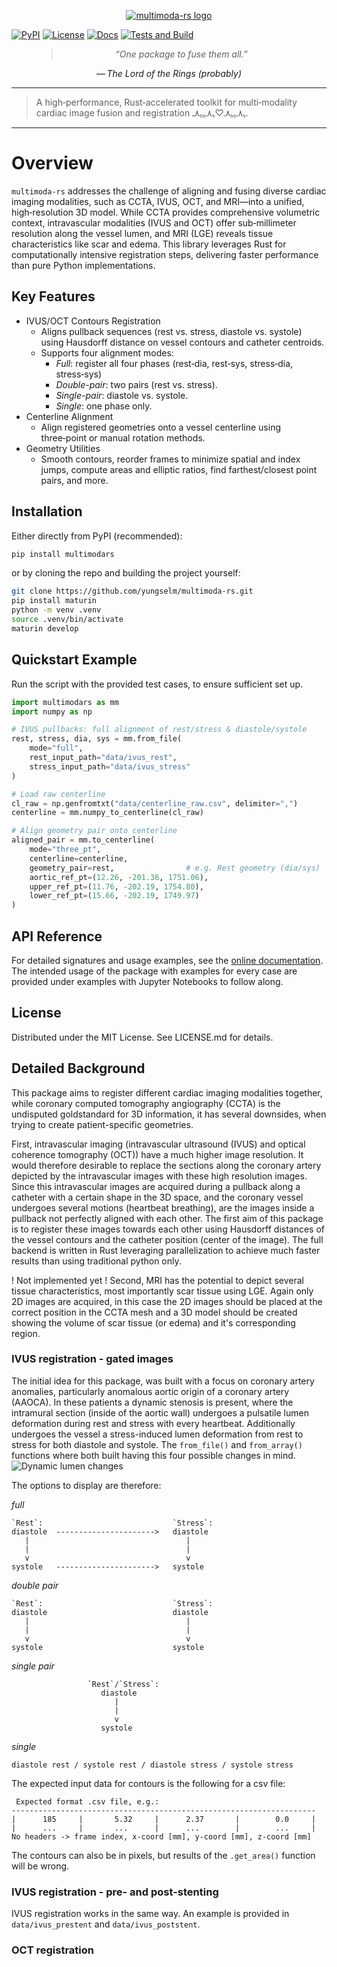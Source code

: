 <p align="center">
  <a href="https://github.com/yungselm/multimoda-rs">
    <img
      src="https://raw.githubusercontent.com/yungselm/multimoda-rs/main/media/multimoda-rs.jpg"
      alt="multimoda-rs logo"
    >
  </a>
</p>

[![PyPI](https://img.shields.io/pypi/v/multimodars.svg)](https://pypi.org/project/multimodars)
[![License](https://img.shields.io/pypi/l/multimodars.svg)](LICENSE.md)
[![Docs](https://img.shields.io/readthedocs/multimoda-rs)](https://multimoda-rs.readthedocs.io)
[![Tests and Build](https://github.com/yungselm/multimoda-rs/actions/workflows/CI.yml/badge.svg)](https://github.com/yungselm/multimoda-rs/actions/workflows/CI.yml)

<figure class="epigraph" style="text-align: center; font-style: italic;">
  <blockquote>
    “One package to fuse them all.”
  </blockquote>
  <figcaption>— <cite>The Lord of the Rings (probably)</cite></figcaption>
</figure>

---

> A high‑performance, Rust‑accelerated toolkit for multi‑modality cardiac image fusion and registration ﮩ٨ـﮩﮩ٨ـ♡ﮩ٨ـﮩﮩ٨ـ.

---
# Overview 
`multimoda-rs` addresses the challenge of aligning and fusing diverse cardiac imaging modalities, such as CCTA, IVUS, OCT, and MRI—into a unified, high‑resolution 3D model. While CCTA provides comprehensive volumetric context, intravascular modalities (IVUS and OCT) offer sub‑millimeter resolution along the vessel lumen, and MRI (LGE) reveals tissue characteristics like scar and edema. This library leverages Rust for computationally intensive registration steps, delivering faster performance than pure Python implementations.

## Key Features
- IVUS/OCT Contours Registration
  - Aligns pullback sequences (rest vs. stress, diastole vs. systole) using Hausdorff distance on vessel contours and catheter centroids.
  - Supports four alignment modes:
    - *Full*: register all four phases (rest‑dia, rest‑sys, stress‑dia, stress‑sys)
    - *Double-pair*: two pairs (rest vs. stress).
    - *Single-pair*: diastole vs. systole.
    - *Single*: one phase only.
- Centerline Alignment
  - Align registered geometries onto a vessel centerline using three‑point or manual rotation methods.
- Geometry Utilities
  - Smooth contours, reorder frames to minimize spatial and index jumps, compute areas and elliptic ratios, find farthest/closest point pairs, and more.

## Installation

Either directly from PyPI (recommended):
```bash
pip install multimodars
```

or by cloning the repo and building the project yourself:
```bash
git clone https://github.com/yungselm/multimoda-rs.git
pip install maturin
python -m venv .venv
source .venv/bin/activate
maturin develop
```

## Quickstart Example
Run the script with the provided test cases, to ensure sufficient set up.
```python
import multimodars as mm
import numpy as np

# IVUS pullbacks: full alignment of rest/stress & diastole/systole
rest, stress, dia, sys = mm.from_file(
    mode="full",
    rest_input_path="data/ivus_rest",
    stress_input_path="data/ivus_stress"
)

# Load raw centerline
cl_raw = np.genfromtxt("data/centerline_raw.csv", delimiter=",")
centerline = mm.numpy_to_centerline(cl_raw)

# Align geometry pair onto centerline
aligned_pair = mm.to_centerline(
    mode="three_pt",
    centerline=centerline,
    geometry_pair=rest,                # e.g. Rest geometry (dia/sys)
    aortic_ref_pt=(12.26, -201.36, 1751.06),
    upper_ref_pt=(11.76, -202.19, 1754.80),
    lower_ref_pt=(15.66, -202.19, 1749.97)
)
```
## API Reference
For detailed signatures and usage examples, see the [online documentation](https://multimoda-rs.readthedocs.io).
The intended usage of the package with examples for every case are provided under examples with Jupyter Notebooks to follow along.

## License
Distributed under the MIT License. See LICENSE.md for details.

## Detailed Background
This package aims to register different cardiac imaging modalities together, while coronary computed tomography angiography (CCTA) is the undisputed goldstandard for 3D information, it has several downsides, when trying to create patient-specific geometries.

First, intravascular imaging (intravascular ultrasound (IVUS) and optical coherence tomography (OCT)) have a much higher image resolution. It would therefore desirable to replace the sections along the coronary artery depicted by the intravascular images with these high resolution images. Since this intravascular images are acquired during a pullback along a catheter with a certain shape in the 3D space, and the coronary vessel undergoes several motions (heartbeat breathing), are the images inside a pullback not perfectly aligned with each other. The first aim of this package is to register these images towards each other using Hausdorff distances of the vessel contours and the catheter position (center of the image). The full backend is written in Rust leveraging parallelization to achieve much faster results than using traditional python only.

! Not implemented yet !
Second, MRI has the potential to depict several tissue characteristics, most importantly scar tissue using LGE. Again only 2D images are acquired, in this case the 2D images should be placed at the correct position in the CCTA mesh and a 3D model should be created showing the volume of scar tissue (or edema) and it's corresponding region.

### IVUS registration - gated images
The initial idea for this package, was built with a focus on coronary artery anomalies, particularly anomalous aortic origin of a coronary artery (AAOCA). In these patients a dynamic stenosis is present, where the intramural section (inside of the aortic wall) undergoes a pulsatile lumen deformation during rest and stress with every heartbeat. Additionally undergoes the vessel a stress-induced lumen deformation from rest to stress for both diastole and systole. The `from_file()` and `from_array()` functions where both built having this four possible changes in mind.
![Dynamic lumen changes](https://raw.githubusercontent.com/yungselm/multimoda-rs/main/media/dynamic_lumen_changes.png)

The options to display are therefore:

*full*
```text
`Rest`:                             `Stress`:
diastole  ---------------------->   diastole
   |                                   |
   |                                   |
   v                                   v
systole   ---------------------->   systole
```

*double pair*
```text
`Rest`:                             `Stress`:
diastole                            diastole
   |                                   |
   |                                   |
   v                                   v
systole                             systole
```

*single pair*
```text
                 `Rest`/`Stress`:
                    diastole
                       |
                       |
                       v
                    systole
```

*single*
```text
diastole rest / systole rest / diastole stress / systole stress
```

The expected input data for contours is the following for a csv file:
```text
 Expected format .csv file, e.g.:
--------------------------------------------------------------------
|      185     |       5.32     |      2.37       |        0.0     |
|      ...     |       ...      |      ...        |        ...     |
No headers -> frame index, x-coord [mm], y-coord [mm], z-coord [mm] 
```
The contours can also be in pixels, but results of the `.get_area()` function will be wrong.

### IVUS registration - pre- and post-stenting
IVUS registration works in the same way. An example is provided in `data/ivus_prestent` and `data/ivus_poststent`.

### OCT registration

